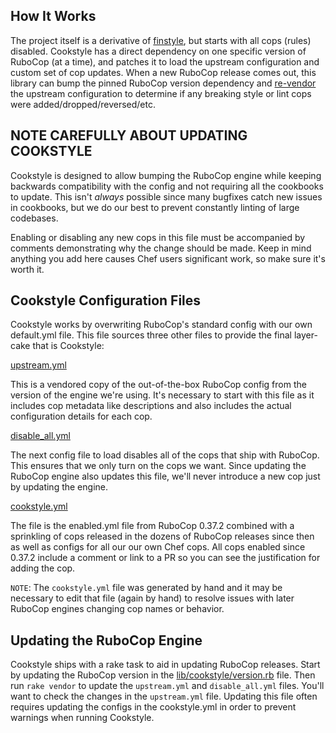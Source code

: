 ## How It Works

The project itself is a derivative of [finstyle](https://github.com/fnichol/finstyle), but starts with all cops (rules) disabled. Cookstyle has a direct dependency on one specific version of RuboCop (at a time), and patches it to load the upstream configuration and custom set of cop updates. When a new RuboCop release comes out, this library can bump the pinned RuboCop version dependency and [re-vendor](https://github.com/chef/cookstyle/blob/master/Rakefile) the upstream configuration to determine if any breaking style or lint cops were added/dropped/reversed/etc.

## NOTE CAREFULLY ABOUT UPDATING COOKSTYLE

Cookstyle is designed to allow bumping the RuboCop engine while keeping backwards compatibility with the config and not requiring all the cookbooks to update. This isn't *always* possible since many bugfixes catch new issues in cookbooks, but we do our best to prevent constantly linting of large codebases.

Enabling or disabling any new cops in this file must be accompanied by comments demonstrating why the change should be made. Keep in mind anything you add here causes Chef users significant work, so make sure it's worth it.

## Cookstyle Configuration Files

Cookstyle works by overwriting RuboCop's standard config with our own default.yml file. This file sources three other files to provide the final layer-cake that is Cookstyle:

[upstream.yml](https://github.com/chef/cookstyle/blob/master/config/upstream.yml)

This is a vendored copy of the out-of-the-box RuboCop config from the version of the engine we're using. It's necessary to start with this file as it includes cop metadata like descriptions and also includes the actual configuration details for each cop.

[disable_all.yml](https://github.com/chef/cookstyle/blob/master/config/disable_all.yml)

The next config file to load disables all of the cops that ship with RuboCop. This ensures that we only turn on the cops we want. Since updating the RuboCop engine also updates this file, we'll never introduce a new cop just by updating the engine.

[cookstyle.yml](https://github.com/chef/cookstyle/blob/master/config/cookstyle.yml)

The file is the enabled.yml file from RuboCop 0.37.2 combined with a sprinkling of cops released in the dozens of RuboCop releases since then as well as configs for all our our own Chef cops. All cops enabled since 0.37.2 include a comment or link to a PR so you can see the justification for adding the cop.

`NOTE`: The `cookstyle.yml` file was generated by hand and it may be necessary to edit that file (again by hand) to resolve issues with later RuboCop engines changing cop names or behavior.

## Updating the RuboCop Engine

Cookstyle ships with a rake task to aid in updating RuboCop releases. Start by updating the RuboCop version in the [lib/cookstyle/version.rb](https://github.com/chef/cookstyle/blob/master/lib/cookstyle/version.rb) file. Then run `rake vendor` to update the `upstream.yml` and `disable_all.yml` files. You'll want to check the changes in the `upstream.yml` file. Updating this file often requires updating the configs in the cookstyle.yml in order to prevent warnings when running Cookstyle.
